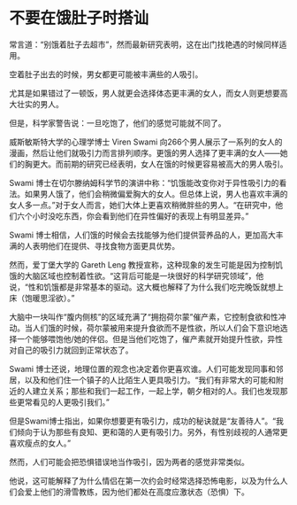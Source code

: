 # 不要在饿肚子时搭讪

常言道：“别饿着肚子去超市”，然而最新研究表明，这在出门找艳遇的时候同样适用。 

空着肚子出去的时候，男女都更可能被丰满些的人吸引。 

尤其是如果错过了一顿饭，男人就更会选择体态更丰满的女人，而女人则更想要高大壮实的男人。 

但是，科学家警告说：一旦吃饱了，他们的感觉可能就不同了。 

威斯敏斯特大学的心理学博士 Viren Swami 向266个男人展示了一系列的女人的漫画，然后让他们就吸引力而言排列顺序。更饿的男人选择了更丰满的女人——她们的胸更大。而前期的研究已经表明，女人在饿的时候更容易被高大的男人吸引。 

Swami 博士在切尔滕纳姆科学节的演讲中称：“饥饿能改变你对于异性吸引力的看法。如果男人饿了，他们会稍微偏爱胸大的女人。但总体上说，男人也喜欢丰满的女人多一点。”对于女人而言，她们大体上更喜欢稍微胖些的男人。“在研究中，他们六个小时没吃东西，你会看到他们在异性偏好的表现上有明显差异。” 

Swami 博士相信，人们饿的时候会去找能够为他们提供营养品的人，更加高大丰满的人表明他们在提供、寻找食物方面更具优势。 

然而，爱丁堡大学的 Gareth Leng 教授宣称，这种现象的发生可能是因为控制饥饿的大脑区域也控制着性欲。“这背后可能是一块很好的科学研究领域”，他说，“性和饥饿都是非常基本的驱动。这大概也解释了为什么我们吃完晚饭就想上床（饱暖思淫欲）。” 

大脑中一块叫作“腹内侧核”的区域充满了“拥抱荷尔蒙”催产素，它控制食欲和性冲动。当人们饿的时候，荷尔蒙被用来提升食欲而不是性欲，所以人们会下意识地选择一个能够喂饱他/她的伴侣。但是当他们吃饱了，催产素就开始提升性欲，异性对自己的吸引力就回到正常状态了。 

Swami 博士还说，地理位置的观念也决定着你更喜欢谁。人们可能发现同事和邻居，以及和他们住一个镇子的人比陌生人更具吸引力。“我们有非常大的可能和附近的人建立关系；那些和我们一起工作，一起上学，朝夕相对的人。我们也发现那些更常看见的人更吸引我们。” 

但是Swami博士指出，如果你想要更有吸引力，成功的秘诀就是“友善待人”。“我们倾向于认为那些有良知、更和蔼的人更有吸引力。另外，有性别歧视的人通常更喜欢瘦点的女人。” 

然而，人们可能会把恐惧错误地当作吸引，因为两者的感觉非常类似。 

他说，这可能解释了为什么情侣在第一次约会时经常选择恐怖电影，以及为什么人们会爱上他们的滑雪教练，因为他们都处在高度应激状态（恐惧）下。